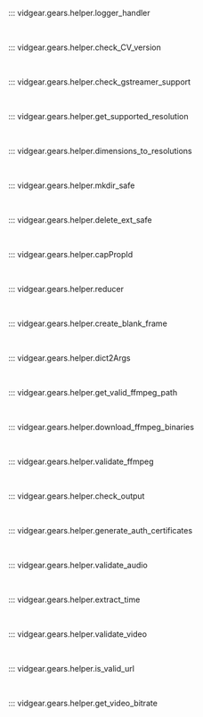 <!--
===============================================
vidgear library source-code is deployed under the Apache 2.0 License:

Copyright (c) 2019 Abhishek Thakur(@abhiTronix) <abhi.una12@gmail.com>

Licensed under the Apache License, Version 2.0 (the "License");
you may not use this file except in compliance with the License.
You may obtain a copy of the License at

   http://www.apache.org/licenses/LICENSE-2.0

Unless required by applicable law or agreed to in writing, software
distributed under the License is distributed on an "AS IS" BASIS,
WITHOUT WARRANTIES OR CONDITIONS OF ANY KIND, either express or implied.
See the License for the specific language governing permissions and
limitations under the License.
===============================================
-->

::: vidgear.gears.helper.logger_handler

&nbsp;

::: vidgear.gears.helper.check_CV_version

&nbsp;

::: vidgear.gears.helper.check_gstreamer_support

&nbsp;

::: vidgear.gears.helper.get_supported_resolution

&nbsp;

::: vidgear.gears.helper.dimensions_to_resolutions

&nbsp;

::: vidgear.gears.helper.mkdir_safe

&nbsp;

::: vidgear.gears.helper.delete_ext_safe

&nbsp;

::: vidgear.gears.helper.capPropId	

&nbsp;

::: vidgear.gears.helper.reducer

&nbsp;

::: vidgear.gears.helper.create_blank_frame

&nbsp;

::: vidgear.gears.helper.dict2Args

&nbsp;

::: vidgear.gears.helper.get_valid_ffmpeg_path

&nbsp;

::: vidgear.gears.helper.download_ffmpeg_binaries

&nbsp;

::: vidgear.gears.helper.validate_ffmpeg

&nbsp;

::: vidgear.gears.helper.check_output

&nbsp;

::: vidgear.gears.helper.generate_auth_certificates

&nbsp;

::: vidgear.gears.helper.validate_audio

&nbsp;

::: vidgear.gears.helper.extract_time

&nbsp;

::: vidgear.gears.helper.validate_video

&nbsp;

::: vidgear.gears.helper.is_valid_url

&nbsp;

::: vidgear.gears.helper.get_video_bitrate

&nbsp;